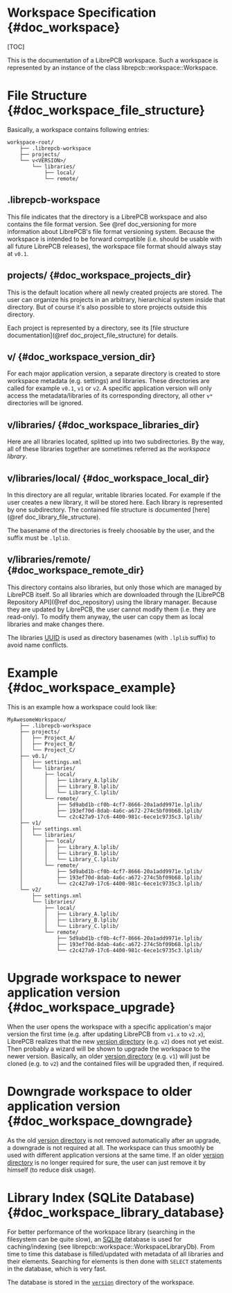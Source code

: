 Workspace Specification {#doc_workspace}
========================================

[TOC]

This is the documentation of a LibrePCB workspace. Such a workspace is represented by an instance of
the class librepcb::workspace::Workspace.


# File Structure {#doc_workspace_file_structure}

Basically, a workspace contains following entries:

    workspace-root/
        ├── .librepcb-workspace
        ├── projects/
        └── v<VERSION>/
            └── libraries/
                ├── local/
                └── remote/

## .librepcb-workspace

This file indicates that the directory is a LibrePCB workspace and also contains the file format
version. See @ref doc_versioning for more information about LibrePCB's file format versioning system.
Because the workspace is intended to be forward compatible (i.e. should be usable with all future
LibrePCB releases), the workspace file format should always stay at `v0.1`.

## projects/ {#doc_workspace_projects_dir}

This is the default location where all newly created projects are stored. The user can organize his
projects in an arbitrary, hierarchical system inside that directory. But of course it's also
possible to store projects outside this directory.

Each project is represented by a directory, see its
[file structure documentation](@ref doc_project_file_structure) for details.

## v<VERSION>/ {#doc_workspace_version_dir}

For each major application version, a separate directory is created to store workspace metadata
(e.g. settings) and libraries. These directories are called for example `v0.1`, `v1` or `v2`. A
specific application version will only access the metadata/libraries of its corresponding directory,
all other `v*` directories will be ignored.

## v<VERSION>/libraries/ {#doc_workspace_libraries_dir}

Here are all libraries located, splitted up into two subdirectories. By the way, all of these
libraries together are sometimes referred as *the workspace library*.

## v<VERSION>/libraries/local/ {#doc_workspace_local_dir}

In this directory are all regular, writable libraries located. For example if the user creates a new
library, it will be stored here. Each library is represented by one subdirectory. The contained file
structure is documented [here](@ref doc_library_file_structure).

The basename of the directories is freely choosable by the user, and the suffix must be `.lplib`.

## v<VERSION>/libraries/remote/ {#doc_workspace_remote_dir}

This directory contains also libraries, but only those which are managed by LibrePCB itself. So all
libraries which are downloaded through the [LibrePCB Repository API](@ref doc_repository) using the
library manager. Because they are updated by LibrePCB, the user cannot modify them (i.e. they are
read-only). To modify them anyway, the user can copy them as local libraries and make changes there.

The libraries [UUID] is used as directory basenames (with `.lplib` suffix) to avoid name conflicts.

# Example {#doc_workspace_example}

This is an example how a workspace could look like:

    MyAwesomeWorkspace/
        ├── .librepcb-workspace
        ├── projects/
        │   ├── Project_A/
        │   ├── Project_B/
        │   └── Project_C/
        ├── v0.1/
        │   ├── settings.xml
        │   └── libraries/
        │       ├── local/
        │       │   ├── Library_A.lplib/
        │       │   ├── Library_B.lplib/
        │       │   └── Library_C.lplib/
        │       └── remote/
        │           ├── 5d9abd1b-cf0b-4cf7-8666-20a1add9971e.lplib/
        │           ├── 193ef70d-8dab-4a6c-a672-274c5bf09b68.lplib/
        │           └── c2c427a9-17c6-4400-981c-6ece1c9735c3.lplib/
        ├── v1/
        │   ├── settings.xml
        │   └── libraries/
        │       ├── local/
        │       │   ├── Library_A.lplib/
        │       │   ├── Library_B.lplib/
        │       │   └── Library_C.lplib/
        │       └── remote/
        │           ├── 5d9abd1b-cf0b-4cf7-8666-20a1add9971e.lplib/
        │           ├── 193ef70d-8dab-4a6c-a672-274c5bf09b68.lplib/
        │           └── c2c427a9-17c6-4400-981c-6ece1c9735c3.lplib/
        └── v2/
            ├── settings.xml
            └── libraries/
                ├── local/
                │   ├── Library_A.lplib/
                │   ├── Library_B.lplib/
                │   └── Library_C.lplib/
                └── remote/
                    ├── 5d9abd1b-cf0b-4cf7-8666-20a1add9971e.lplib/
                    ├── 193ef70d-8dab-4a6c-a672-274c5bf09b68.lplib/
                    └── c2c427a9-17c6-4400-981c-6ece1c9735c3.lplib/


# Upgrade workspace to newer application version {#doc_workspace_upgrade}

When the user opens the workspace with a specific application's major version the first time (e.g.
after updating LibrePCB from `v1.x` to `v2.x`), LibrePCB realizes that the new [version directory]
(e.g. `v2`) does not yet exist. Then probably a wizard will be shown to upgrade the workspace to the
newer version. Basically, an older [version directory] (e.g. `v1`) will just be cloned (e.g. to
`v2`) and the contained files will be upgraded then, if required.


# Downgrade workspace to older application version {#doc_workspace_downgrade}

As the old [version directory] is not removed automatically after an upgrade, a downgrade is not
required at all. The workspace can thus smoothly be used with different application versions at the
same time. If an older [version directory] is no longer required for sure, the user can just remove
it by himself (to reduce disk usage).


# Library Index (SQLite Database) {#doc_workspace_library_database}

For better performance of the workspace library (searching in the filesystem can be quite slow), an
[SQLite] database is used for caching/indexing (see librepcb::workspace::WorkspaceLibraryDb). From
time to time this database is filled/updated with metadata of all libraries and their elements.
Searching for elements is then done with `SELECT` statements in the database, which is very fast.

The database is stored in the [`version`](#doc_workspace_version_dir) directory of the workspace.


[UUID]: https://en.wikipedia.org/wiki/Universally_unique_identifier "Universally Unique Identifier"
[SQLite]: https://sqlite.org/ "SQLite"
[version directory]: #doc_workspace_version_dir
